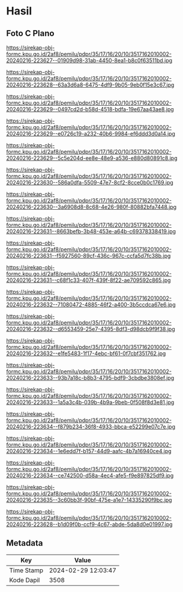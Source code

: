 # Hasil

## Foto C Plano

https://sirekap-obj-formc.kpu.go.id/2af8/pemilu/pdpr/35/17/16/20/10/3517162010002-20240216-223627--01909d98-31ab-4450-8ea1-b8c0f63511bd.jpg

https://sirekap-obj-formc.kpu.go.id/2af8/pemilu/pdpr/35/17/16/20/10/3517162010002-20240216-223628--63a3d6a8-6475-4df9-9b05-9eb0f15e3c67.jpg

https://sirekap-obj-formc.kpu.go.id/2af8/pemilu/pdpr/35/17/16/20/10/3517162010002-20240216-223629--0497cd2d-b58d-4518-bdfa-19e67aa43ae8.jpg

https://sirekap-obj-formc.kpu.go.id/2af8/pemilu/pdpr/35/17/16/20/10/3517162010002-20240216-223629--e0726c19-a232-40b6-9984-ef6ddd3d0a14.jpg

https://sirekap-obj-formc.kpu.go.id/2af8/pemilu/pdpr/35/17/16/20/10/3517162010002-20240216-223629--5c5e204d-ee8e-48e9-a536-e880d80891c8.jpg

https://sirekap-obj-formc.kpu.go.id/2af8/pemilu/pdpr/35/17/16/20/10/3517162010002-20240216-223630--586a0dfa-5509-47e7-8cf2-8cce0b0c1769.jpg

https://sirekap-obj-formc.kpu.go.id/2af8/pemilu/pdpr/35/17/16/20/10/3517162010002-20240216-223630--3a6908d8-8c68-4e26-980f-80882bfa7448.jpg

https://sirekap-obj-formc.kpu.go.id/2af8/pemilu/pdpr/35/17/16/20/10/3517162010002-20240216-223631--8663befb-3b48-453e-a64b-c69378338419.jpg

https://sirekap-obj-formc.kpu.go.id/2af8/pemilu/pdpr/35/17/16/20/10/3517162010002-20240216-223631--f5927560-89cf-436c-967c-ccfa5d7fc38b.jpg

https://sirekap-obj-formc.kpu.go.id/2af8/pemilu/pdpr/35/17/16/20/10/3517162010002-20240216-223631--c68f1c33-407f-439f-8f22-ae709592c865.jpg

https://sirekap-obj-formc.kpu.go.id/2af8/pemilu/pdpr/35/17/16/20/10/3517162010002-20240216-223632--71080472-4885-46f2-a400-3b5ccdca67e6.jpg

https://sirekap-obj-formc.kpu.go.id/2af8/pemilu/pdpr/35/17/16/20/10/3517162010002-20240216-223632--d6553459-25e7-4395-8df3-d98dcb9f9f38.jpg

https://sirekap-obj-formc.kpu.go.id/2af8/pemilu/pdpr/35/17/16/20/10/3517162010002-20240216-223632--e1fe5483-1f17-4ebc-bf61-0f7cbf351762.jpg

https://sirekap-obj-formc.kpu.go.id/2af8/pemilu/pdpr/35/17/16/20/10/3517162010002-20240216-223633--93b7a18c-b8b3-4795-bdf9-3cbdbe3808ef.jpg

https://sirekap-obj-formc.kpu.go.id/2af8/pemilu/pdpr/35/17/16/20/10/3517162010002-20240216-223633--1a5a3c4b-039b-4b9a-9beb-0f508f8d3e81.jpg

https://sirekap-obj-formc.kpu.go.id/2af8/pemilu/pdpr/35/17/16/20/10/3517162010002-20240216-223634--f879b234-36f8-4933-bbca-e52299e07c7e.jpg

https://sirekap-obj-formc.kpu.go.id/2af8/pemilu/pdpr/35/17/16/20/10/3517162010002-20240216-223634--1e6edd7f-b157-44d9-aafc-4b7a16940ce4.jpg

https://sirekap-obj-formc.kpu.go.id/2af8/pemilu/pdpr/35/17/16/20/10/3517162010002-20240216-223634--ce742500-d58a-4ec4-afe5-f9e897825df9.jpg

https://sirekap-obj-formc.kpu.go.id/2af8/pemilu/pdpr/35/17/16/20/10/3517162010002-20240216-223635--3c60bb3f-90bf-475e-a1e7-14335290f9bc.jpg

https://sirekap-obj-formc.kpu.go.id/2af8/pemilu/pdpr/35/17/16/20/10/3517162010002-20240216-223628--b1d09f0b-ccf9-4c67-abde-5da8d0e01997.jpg


## Metadata

| Key        | Value               |
| ---------- | ------------------- |
| Time Stamp | 2024-02-29 12:03:47 |
| Kode Dapil | 3508                |



